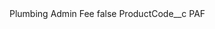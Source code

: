 <?xml version="1.0" encoding="UTF-8"?>
<CustomMetadata xmlns="http://soap.sforce.com/2006/04/metadata" xmlns:xsi="http://www.w3.org/2001/XMLSchema-instance" xmlns:xsd="http://www.w3.org/2001/XMLSchema">
    <label>Plumbing Admin Fee</label>
    <protected>false</protected>
    <values>
        <field>ProductCode__c</field>
        <value xsi:type="xsd:string">PAF</value>
    </values>
</CustomMetadata>
